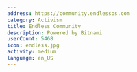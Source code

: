 ```yaml
---
address: https://community.endlessos.com
category: Activism
title: Endless Community
description: Powered by Bitnami
userCount: 5468
icon: endless.jpg
activity: medium
language: en_US
---
```

